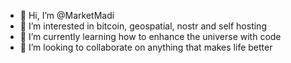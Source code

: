 - 👋 Hi, I’m @MarketMadi
- 👀 I’m interested in bitcoin, geospatial, nostr and self hosting
- 🌱 I’m currently learning how to enhance the universe with code 
- 💞️ I’m looking to collaborate on anything that makes life better

<!---
MarketMadi/MarketMadi is a ✨ special ✨ repository because its `README.md` (this file) appears on your GitHub profile.
You can click the Preview link to take a look at your changes.
--->
